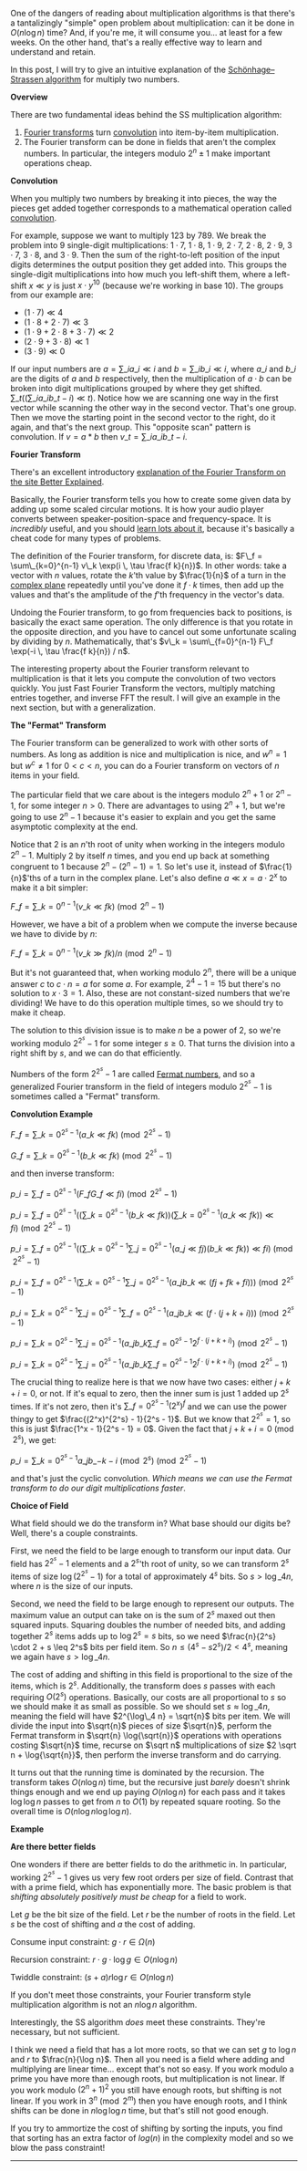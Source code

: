 One of the dangers of reading about multiplication algorithms is that there's a tantalizingly "simple" open problem about multiplication: can it be done in $O(n \log n)$ time? And, if you're me, it will consume you... at least for a few weeks. On the other hand, that's a really effective way to learn and understand and retain.

In this post, I will try to give an intuitive explanation of the [Schönhage–Strassen algorithm](http://en.wikipedia.org/wiki/Sch%C3%B6nhage%E2%80%93Strassen_algorithm) for multiply two numbers.

**Overview**

There are two fundamental ideas behind the SS multiplication algorithm:

1. [Fourier transforms](http://en.wikipedia.org/wiki/Fourier_transform) turn [convolution](http://en.wikipedia.org/wiki/Convolution) into item-by-item multiplication.
2. The Fourier transform can be done in fields that aren't the complex numbers. In particular, the integers modulo $2^n \pm 1$ make important operations cheap.

**Convolution**

When you multiply two numbers by breaking it into pieces, the way the pieces get added together corresponds to a mathematical operation called [convolution](http://en.wikipedia.org/wiki/Convolution).

For example, suppose we want to multiply $123$ by $789$. We break the problem into $9$ single-digit multiplications: $1 \cdot 7$, $1 \cdot 8$, $1 \cdot 9$, $2 \cdot 7$, $2 \cdot 8$, $2 \cdot 9$, $3 \cdot 7$, $3 \cdot 8$, and $3 \cdot 9$. Then the sum of the right-to-left position of the input digits determines the output position they get added into. This groups the single-digit multiplications into how much you left-shift them, where a left-shift $x \ll y$ is just $x \cdot y^{10}$ (because we're working in base $10$). The groups from our example are:

- $(1 \cdot 7) \ll 4$
- $(1 \cdot 8 + 2 \cdot 7) \ll 3$
- $(1 \cdot 9 + 2 \cdot 8 + 3 \cdot 7) \ll 2$
- $(2 \cdot 9 + 3 \cdot 8) \ll 1$
- $(3 \cdot 9) \ll 0$

If our input numbers are $a = \sum\_{i} a\_i \ll i$ and $b = \sum\_{i} b\_i \ll i$, where $a\_i$ and $b\_i$ are the digits of $a$ and $b$ respectively, then the multiplication of $a \cdot b$ can be broken into digit multiplications grouped by where they get shifted. $\sum\_{t} \left( \left( \sum\_{i} a\_i b\_{t-i} \right) \ll t \right)$. Notice how we are scanning one way in the first vector while scanning the other way in the second vector. That's one group. Then we move the starting point in the second vector to the right, do it again, and that's the next group. This "opposite scan" pattern is convolution. If $v = a \ast b$ then $v\_t = \sum\_{i} a\_i b\_{t-i}$.

**Fourier Transform**

There's an excellent introductory [explanation of the Fourier Transform on the site Better Explained](http://betterexplained.com/articles/an-interactive-guide-to-the-fourier-transform/).

Basically, the Fourier transform tells you how to create some given data by adding up some scaled circular motions. It is how your audio player converts between speaker-position-space and frequency-space. It is *incredibly* useful, and you should [learn lots about it](https://www.youtube.com/watch?v=gZNm7L96pfY), because it's basically a cheat code for many types of problems.

The definition of the Fourier transform, for discrete data, is: $F\_f = \sum\_{k=0}^{n-1} v\_k \exp(i \, \tau \frac{f k}{n})$. In other words: take a vector with $n$ values, rotate the $k$'th value by $\frac{1}{n}$ of a turn  in the [complex plane](http://en.wikipedia.org/wiki/Complex_plane) repeatedly until you've done it $f \cdot k$ times, then add up the values and that's the amplitude of the $f$'th frequency in the vector's data.

Undoing the Fourier transform, to go from frequencies back to positions,  is basically the exact same operation. The only difference is that you rotate in the opposite direction, and you have to cancel out some unfortunate scaling by dividing by $n$. Mathematically, that's $v\_k = \sum\_{f=0}^{n-1} F\_f \exp(-i \, \tau \frac{f k}{n}) / n$.

The interesting property about the Fourier transform relevant to multiplication is that it lets you compute the convolution of two vectors quickly. You just Fast Fourier Transform the vectors, multiply matching entries together, and inverse FFT the result. I will give an example in the next section, but with a generalization.

**The "Fermat" Transform**

The Fourier transform can be generalized to work with other sorts of numbers. As long as addition is nice and multiplication is nice, and $w^n = 1$ but $w^c \neq 1$ for $0 \lt c \lt n$, you can do a Fourier transform on vectors of $n$ items in your field.

The particular field that we care about is the integers modulo $2^n + 1$ or $2^n - 1$, for some integer $n > 0$. There are advantages to using $2^n + 1$, but we're going to use $2^n - 1$ because it's easier to explain and you get the same asymptotic complexity at the end.

Notice that $2$ is an $n$'th root of unity when working in the integers modulo $2^n - 1$. Multiply $2$ by itself $n$ times, and you end up back at something congruent to $1$ because $2^n - (2^n - 1) = 1$. So let's use it, instead of $\frac{1}{n}$'ths of a turn in the complex plane. Let's also define $a \ll x = a \cdot 2^x$ to make it a bit simpler:

$F\_f = \sum\_{k=0}^{n-1} \left( v\_k \ll f k \right) \pmod{2^n-1}$

However, we have a bit of a problem when we compute the inverse because we have to divide by $n$:

$F\_f = \sum\_{k=0}^{n-1} \left( v\_k \gg f k \right) / n \pmod{2^n-1}$

But it's not guaranteed that, when working modulo $2^n$, there will be a unique answer $c$ to $c \cdot n = a$ for some $a$. For example, $2^4-1 = 15$ but there's no solution to $x \cdot 3 = 1$. Also, these are not constant-sized numbers that we're dividing! We have to do this operation multiple times, so we should try to make it cheap.

The solution to this division issue is to make $n$ be a power of $2$, so we're working modulo $2^{2^s} - 1$ for some integer $s \geq 0$. That turns the division into a right shift by $s$, and we can do that efficiently.

Numbers of the form $2^{2^s} - 1$ are called [Fermat numbers](http://en.wikipedia.org/wiki/Fermat_number), and so a generalized Fourier transform in the field of integers modulo $2^{2^s} - 1$ is sometimes called a "Fermat" transform.

**Convolution Example**

$F\_f = \sum\_{k=0}^{2^s-1} \left( a\_k \ll f k \right) \pmod{2^{2^s}-1}$

$G\_f = \sum\_{k=0}^{2^s-1} \left( b\_k \ll f k \right) \pmod{2^{2^s}-1}$

and then inverse transform:

$p\_i = \sum\_{f=0}^{2^s-1} \left( F\_f G\_f \ll f i \right) \pmod{2^{2^s}-1}$

$p\_i = \sum\_{f=0}^{2^s-1} \left( \left( \sum\_{k=0}^{2^s-1} \left( b\_k \ll f k \right) \right) \left( \sum\_{k=0}^{2^s-1} \left( a\_k \ll f k \right) \right) \ll f i \right) \pmod{2^{2^s}-1}$

$p\_i = \sum\_{f=0}^{2^s-1} \left( \left( \sum\_{k=0}^{2^s-1} \sum\_{j=0}^{2^s-1} \left( a\_j \ll f j \right) \left( b\_k \ll f k \right) \right) \ll f i \right) \pmod{2^{2^s}-1}$

$p\_i = \sum\_{f=0}^{2^s-1} \left( \sum\_{k=0}^{2^s-1} \sum\_{j=0}^{2^s-1} \left( a\_j b\_k \ll (f j + f k + f i) \right) \right) \pmod{2^{2^s}-1}$

$p\_i = \sum\_{k=0}^{2^s-1} \sum\_{j=0}^{2^s-1} \sum\_{f=0}^{2^s-1} \left( a\_j b\_k \ll (f \cdot (j + k + i)) \right) \pmod{2^{2^s}-1}$

$p\_i = \sum\_{k=0}^{2^s-1} \sum\_{j=0}^{2^s-1} \left( a\_j b\_k \sum\_{f=0}^{2^s-1} 2^{f \cdot (j + k + i)} \right) \pmod{2^{2^s}-1}$

$p\_i = \sum\_{k=0}^{2^s-1} \sum\_{j=0}^{2^s-1} \left( a\_j b\_k \sum\_{f=0}^{2^s-1} 2^{f \cdot (j + k + i)} \right) \pmod{2^{2^s}-1}$

The crucial thing to realize here is that we now have two cases: either $j+k+i=0$, or not. If it's equal to zero, then the inner sum is just $1$ added up $2^s$ times. If it's not zero, then it's $\sum\_{f=0}^{2^s-1} (2^x)^f$ and we can use the power thingy to get $\frac{(2^x)^{2^s} - 1}{2^s - 1}$. But we know that $2^{2^s} = 1$, so this is just $\frac{1^x - 1}{2^s - 1} = 0$. Given the fact that $j+k+i = 0 \pmod{2^s}$, we get:

$p\_i = \sum\_{k=0}^{2^s-1} a\_j b\_{-k-i \pmod{2^s}} \pmod{2^{2^s}-1}$

and that's just the cyclic convolution. *Which means we can use the Fermat transform to do our digit multiplications faster*.

**Choice of Field**

What field should we do the transform in? What base should our digits be? Well, there's a couple constraints.

First, we need the field to be large enough to transform our input data. Our field has $2^{2^s}-1$ elements and a $2^s$'th root of unity, so we can transform $2^s$ items of size $\log(2^{2^s}-1)$ for a total of approximately $4^s$ bits. So $s \gt \log\_4 n$, where $n$ is the size of our inputs.

Second, we need the field to be large enough to represent our outputs. The maximum value an output can take on is the sum of $2^s$ maxed out then squared inputs. Squaring doubles the number of needed bits, and adding together $2^s$ items adds up to $\log 2^s = s$ bits, so we need $\frac{n}{2^s} \cdot 2 + s \leq 2^s$ bits per field item. So $n \leq (4^s - s 2^s) / 2 \lt 4^s$, meaning we again have $s \gt \log\_4 n$.

The cost of adding and shifting in this field is proportional to the size of the items, which is $2^s$. Additionally, the transform does $s$ passes with each requiring $O(2^s)$ operations. Basically, our costs are all proportional to $s$ so we should make it as small as possible. So we should set $s \approx \log\_4 n$, meaning the field will have $2^{\log\_4 n} = \sqrt{n}$ bits per item. We will divide the input into $\sqrt{n}$ pieces of size $\sqrt{n}$, perform the Fermat transform in $\sqrt{n} \log{\sqrt{n}}$ operations with operations costing $\sqrt{n}$ time, recurse on $\sqrt n$ multiplications of size $2 \sqrt n + \log{\sqrt{n}}$, then perform the inverse transform and do carrying.

It turns out that the running time is dominated by the recursion. The transform takes $O(n \log n)$ time, but the recursive just *barely* doesn't shrink things enough and we end up paying $O(n \log n)$ for each pass and it takes $\log \log n$ passes to get from $n$ to $O(1)$ by repeated square rooting. So the overall time is $O(n \log n \log \log n)$.

**Example**

**Are there better fields**

One wonders if there are better fields to do the arithmetic in. In particular, working $2^{2^s}-1$ gives us very few root orders per size of field. Contrast that with a prime field, which has exponentially more. The basic problem is that *shifting absolutely positively must be cheap* for a field to work.

Let $g$ be the bit size of the field. Let $r$ be the number of roots in the field. Let $s$ be the cost of shifting and $a$ the cost of adding.

Consume input constraint: $g \cdot r \in \Omega(n)$

Recursion constraint: $r \cdot g \cdot \log g \in O(n \log n)$

Twiddle constraint: $(s + a) r \log r \in O(n \log n)$

If you don't meet those constraints, your Fourier transform style multiplication algorithm is not an $n \log n$ algorithm.

Interestingly, the SS algorithm *does* meet these constraints. They're necessary, but not sufficient.

I think we need a field that has a lot more roots, so that we can set $g$ to $\log n$ and $r$ to $\frac{n}{\log n}$. Then all you need is a field where adding and multiplying are linear time... except that's not so easy. If you work modulo a prime you have more than enough roots, but multiplication is not linear. If you work modulo $(2^n+1)^2$ you still have enough roots, but shifting is not linear. If you work in $3^n \pmod 2^m$ then you have enough roots, and I think shifts can be done in $n \log \log n$ time, but that's still not good enough.

If you try to ammortize the cost of shifting by sorting the inputs, you find that sorting has an extra factor of $log(n)$ in the complexity model and so we blow the pass constraint!

---


